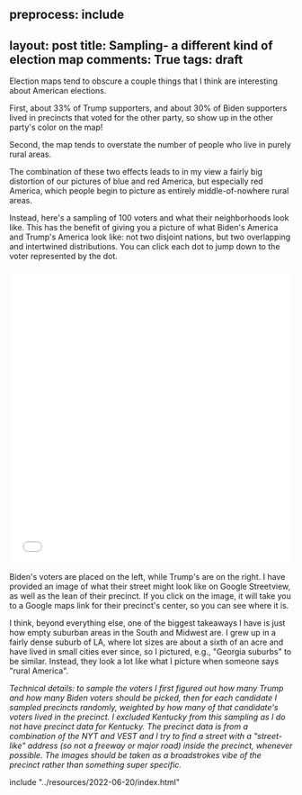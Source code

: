 preprocess:
    include
---
layout: post
title: Sampling- a different kind of election map
comments: True
tags: draft
---

Election maps tend to obscure a couple things that I think are interesting about American
elections.

First, about 33% of Trump supporters, and about 30% of Biden supporters lived in
precincts that voted for the other party, so show up in the other party's color on the map!

Second, the map tends to overstate the number of people who live in purely rural areas.

The combination of these two effects leads to in my view a fairly big distortion of our pictures
of blue and red America, but especially red America, which people begin to picture as entirely
middle-of-nowhere rural areas.

Instead, here's a sampling of 100 voters and what their neighborhoods look like. This has the
benefit of giving you a picture of what
Biden's America and Trump's America look like: not two disjoint nations, but two overlapping
and intertwined distributions. You can click each dot to jump down to the voter represented
by the dot.

<iframe id="igraph" scrolling="no" style="border:none;" seamless="seamless" src="/resources/2022-06-20/graph.html" height="525" width="100%"></iframe>

Biden's voters are placed on the left, while Trump's are on the right. I have provided
an image of what their street might look like on Google Streetview, as well as the lean of
their precinct. If you click on the image, it will take you to a Google maps link for their
precinct's center, so you can see where it is.

I think, beyond everything else, one of the biggest takeaways I have is just how empty suburban
areas in the South and Midwest are. I grew up in a fairly dense suburb of LA, where lot sizes are
about a sixth of an acre and have lived in small cities ever since, so I pictured, e.g., "Georgia suburbs"
to be similar. Instead, they look a lot like what I picture when someone says "rural America".

*Technical details: to sample the voters I first figured out how many Trump and
how many Biden voters should be picked, then for each candidate I sampled precincts
randomly, weighted by how many of that candidate's voters lived in the precinct.
I excluded Kentucky from this sampling as I do not have precinct data for Kentucky.
The precinct data is from a combination of the NYT and VEST and I try to find a street with
a "street-like" address (so not a freeway or major road) inside the precinct,
whenever possible. The images should be taken as a broadstrokes vibe of the precinct
rather than something super specific.*

include "../resources/2022-06-20/index.html"